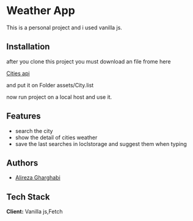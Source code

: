 
# Weather App

This is a personal project and i used vanilla js.
## Installation

after you clone this project you must download an file frome here

[Cities api](http://bulk.openweathermap.org/sample/city.list.json.gz)

and put it on Folder assets/City.list

now run project on a local host and use it.




    
## Features

- search the city 
- show the detail of cities weather
- save the last searches in loclstorage and suggest them when typing




## Authors

- [Alireza Gharghabi](https://github.com/alirezagh73)


## Tech Stack

**Client:** Vanilla js,Fetch



